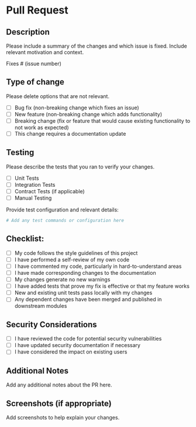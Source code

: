 # Pull Request

## Description
Please include a summary of the changes and which issue is fixed. Include relevant motivation and context.

Fixes # (issue number)

## Type of change
Please delete options that are not relevant.

- [ ] Bug fix (non-breaking change which fixes an issue)
- [ ] New feature (non-breaking change which adds functionality)
- [ ] Breaking change (fix or feature that would cause existing functionality to not work as expected)
- [ ] This change requires a documentation update

## Testing
Please describe the tests that you ran to verify your changes.

- [ ] Unit Tests
- [ ] Integration Tests
- [ ] Contract Tests (if applicable)
- [ ] Manual Testing

Provide test configuration and relevant details:
```bash
# Add any test commands or configuration here
```

## Checklist:
- [ ] My code follows the style guidelines of this project
- [ ] I have performed a self-review of my own code
- [ ] I have commented my code, particularly in hard-to-understand areas
- [ ] I have made corresponding changes to the documentation
- [ ] My changes generate no new warnings
- [ ] I have added tests that prove my fix is effective or that my feature works
- [ ] New and existing unit tests pass locally with my changes
- [ ] Any dependent changes have been merged and published in downstream modules

## Security Considerations
- [ ] I have reviewed the code for potential security vulnerabilities
- [ ] I have updated security documentation if necessary
- [ ] I have considered the impact on existing users

## Additional Notes
Add any additional notes about the PR here.

## Screenshots (if appropriate)
Add screenshots to help explain your changes.
